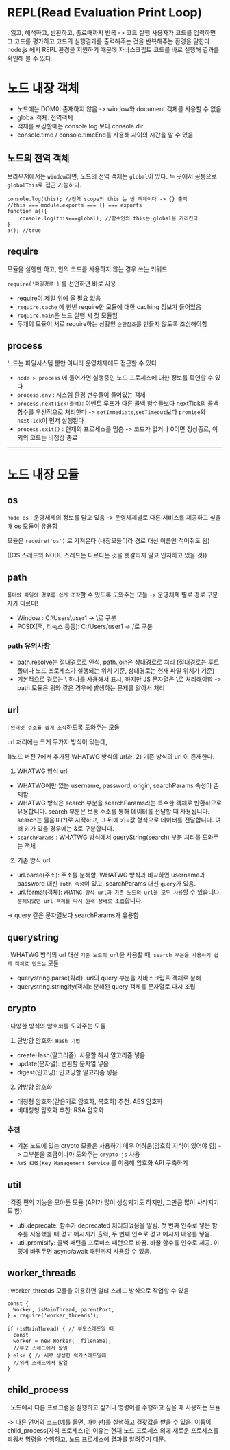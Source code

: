# REPL(Read Evaluation Print Loop)
: 읽고, 해석하고, 반환하고, 종료때까지 반복 -> 코드 실행
사용자가 코드를 입력하면 그 코드를 평가하고 코드의 실행결과를 출력해주는 것을 반복해주는 환경을 말한다.
node.js 에서 REPL 환경을 지원하기 때문에 자바스크립트 코드를 바로 실행해 결과를 확인해 볼 수 있다.

# 노드 내장 객체
- 노드에는 DOM이 존재하지 않음 -> window와 document 객체를 사용할 수 없음
- global 객체: 전역객체
- 객체를 로깅할때는 console.log 보다 console.dir
- console.time / console.timeEnd를 사용해 사이의 시간을 알 수 있음

## 노드의 전역 객체

브라우저에서는 `window`라면, 노드의 전역 객체는 `global`이 있다. 두 곳에서 공통으로 `globalThis`로 접근 가능하다.

```JS
console.log(this); //전역 scope의 this 는 빈 객체이다 -> {} 출력
//this === module.exports === {} === exports
function a(){
    console.log(this===global); //함수안의 this는 global을 가리킨다
}
a(); //true
```

## require

모듈을 실행만 하고, 안의 코드를 사용하지 않는 경우 쓰는 키워드

`require('파일경로')` 를 선언하면 바로 사용

- require이 제일 위에 올 필요 없음
- `require.cache` 에 한번 require한 모듈에 대한 caching 정보가 들어있음
- `require.main`은 노드 실행 시 첫 모듈임
- 두개의 모듈이 서로 require하는 상황인 `순환참조`를 만들지 않도록 조심해야함

## process

노드는 파일시스템 뿐만 아니라 운영체제에도 접근할 수 있다

- `node > process` 에 들어가면 실행중인 노드 프로세스에 대한 정보를 확인할 수 있다
- `process.env` : 시스템 환경 변수들이 들어있는 객체
- `process.nextTick(콜백)`: 이벤트 루프가 다른 콜백 함수들보다 nextTick의 콜백함수를 우선적으로 처리한다
    -> `setImmediate`,`setTimeout`보다 `promise`와 `nextTick`이 먼저 실행된다
- `process.exit()` : 현재의 프로세스를 멈춤
    -> 코드가 없거나 0이면 정상종료, 이외의 코드는 비정상 종료

-------
# 노드 내장 모듈
## os

`node os` : 운영체제의 정보를 담고 있음 -> 운영체제별로 다른 서비스를 제공하고 싶을 때 os 모듈이 유용함

모듈은 `require('os')` 로 가져온다 (내장모듈이라 경로 대신 이름만 적어줘도 됨)

((OS 스레드와 NODE 스레드는 다르다는 것을 헷갈리지 말고 인지하고 있을 것))

## path

`폴더와 파일의 경로를 쉽게 조작`할 수 있도록 도와주는 모듈 -> 운영체제 별로 경로 구분자가 다르다!

- Window : C:\Users\user1 -> \로 구분
- POSIX(맥, 리눅스 등등): C:/Users/user1 -> /로 구분

### path 유의사항
- path.resolve는 절대경로로 인식, path.join은 상대경로로 처리 (절대경로는 루트폴더나 노드 프로세스가 실행되는 위치 기준, 상대경로는 현재 파일 위치가 기준)
- 기본적으로 경로는  \ 하나를 사용해서 표시, 하지만 JS 문자열은 \\로 처리해야함 -> path 모듈은 위와 같은 경우에 발생하는 문제를 알아서 처리

## url
: `인터넷 주소를 쉽게 조작`하도록 도와주는 모듈

url 처리에는 크게 두가지 방식이 있는데, 

1)노드 버전 7에서 추가된 WHATWG 방식의 url과, 2) 기존 방식의 url 이 존재한다.

1) WHATWG 방식 url

- WHATWG에만 있는 username, password, origin, searchParams 속성이 존재함
- WHATWG 방식은 search 부분을 searchParams라는 특수한 객체로 반환하므로 유용합니다. search 부분은 보통 주소를 통해 데이터를 전달할 때 사용됩니다. search는 물음표(?)로 시작하고, 그 뒤에 키=값 형식으로 데이터를 전달합니다. 여러 키가 있을 경우에는 &로 구분합니다.
- `searchParams` :  WHATWG 방식에서 queryString(search) 부분 처리를 도와주는 객체


2) 기존 방식 url

- url.parse(주소): 주소를 분해함. WHATWG 방식과 비교하면 username과 password 대신 `auth 속성`이 있고, searchParams 대신 `query`가 있음.
- url.format(객체): `WHATWG 방식 url과 기존 노드의 url을 모두 사용`할 수 있습니다. `분해되었던 url 객체를 다시 원래 상태로 조립`합니다.


-> query 같은 문자열보다 searchParams가 유용함

## querystring
: WHATWG 방식의 url 대신 `기존 노드의 url`을 사용할 때, `search 부분을 사용하기 쉽게 객체로 만드는` 모듈

- querystring.parse(쿼리): url의 query 부분을 자바스크립트 객체로 분해
- querystring.stringify(객체): 분해된 query 객체를 문자열로 다시 조립

## crypto

: 다양한 방식의 암호화를 도와주는 모듈

1) 단방향 암호화: `Hash 기법`
- createHash(알고리즘): 사용할 해시 알고리즘 넣음
- update(문자열): 변환할 문자열 넣음
- digest(인코딩): 인코딩할 알고리즘 넣음

2) 양방향 암호화
- 대칭형 암호화(같은키로 암호화, 복호화) 추천: AES 암호화
- 비대칭형 암호화 추천: RSA 암호화

### 추천 
- 기본 노드에 있는 crypto 모듈은 사용하기 매우 어려움(암호학 지식이 있어야 함) -> 그부분을 조금이나마 도와주는 `crypto-js` 사용
- `AWS KMS(Key Management Service` 를 이용해 암호화 API 구축하기


## util
: 각종 편의 기능을 모아둔 모듈 (API가 많이 생성되기도 하지만, 그만큼 많이 사라지기도 함)

- util.deprecate: 함수가 deprecated 처리되었음을 알림. 첫 번째 인수로 넣은 함수를 사용했을 때 경고 메시지가 출력, 두 번째 인수로 경고 메시지 내용를 넣음. 
- util.promisify: 콜백 패턴을 프로미스 패턴으로 바꿈. 바꿀 함수를 인수로 제공. 이렇게 바꿔두면 async/await 패턴까지 사용할 수 있음.

## worker_threads

: worker_threads 모듈을 이용하면 멀티 스레드 방식으로 작업할 수 있음

```JS
const { 
  Worker, isMainThread, parentPort,
} = require('worker_threads'); 

if (isMainThread) { // 부모스레드일 때
  const 
  worker = new Worker(__filename); 
  //부모 스레드에서 할일
} else { // 새로 생성한 워커스레드일때
  //워커 스레드에서 할일
}
```
## child_process

: 노드에서 다른 프로그램을 실행하고 싶거나 명령어를 수행하고 싶을 때 사용하는 모듈

-> 다른 언어의 코드(예를 들면, 파이썬)를 실행하고 결괏값을 받을 수 있음.
 이름이 child_process(자식 프로세스)인 이유는 현재 노드 프로세스 외에 새로운 프로세스를 띄워서 명령을 수행하고, 노드 프로세스에 결과를 알려주기 때문.





